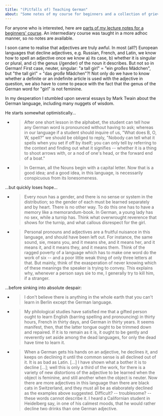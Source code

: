 ```yaml
---
title: "(Pitfalls of) Teaching German"
about: "Some notes of my course for beginners and a collection of grievances about the language."
---
```


For anyone who is interested, here are [parts of my lecture notes for a beginners' course](https://docs.google.com/document/d/1q0RPJBE547Oz_WPEGzKGQ2EeBGwLaIlkNVuu_lNJuHg/edit?usp=sharing). An intermediary course was taught in a more adhoc manner, so no notes are available.

I soon came to realise that adjectives are truly awful. In most (all?) European languages that decline adjectives, e.g. Russian, French, and Latin, we know how to spell an adjective once we know a) its case, b) whether it is singular or plural, and c) the genus (/gender) of the noun it describes. But not so in German! First case, neuter, singular: "a tall girl" = "ein <em>großes</em> Mädchen", but "the tall girl" = "das <em>große</em> Mädchen"?! Not only do we have to know whether a definite or an indefinite article is used with the adjective in question, we also have to come to peace with the fact that the genus of the German word for "girl" is not feminine. 

In my desperation I stumbled upon several essays by Mark Twain about the German language, including many nuggets of wisdom. 

He starts somewhat optimistically...

* > After one short lesson in the alphabet, the student can tell how any German word is pronounced without having to ask; whereas in our language if a student should inquire of us, "What does B, O, W, spell?" we should be obliged to reply, "Nobody can tell what it spells when you set if off by itself; you can only tell by referring to the context and finding out what it signifies -- whether it is a thing to shoot arrows with, or a nod of one's head, or the forward end of a boat."
* > In German, all the Nouns begin with a capital letter. Now that is a good idea; and a good idea, in this language, is necessarily conspicuous from its lonesomeness.

...but quickly loses hope...

* > Every noun has a gender, and there is no sense or system in the distribution; so the gender of each must be learned separately and by heart. There is no other way. To do this one has to have a memory like a memorandum-book. In German, a young lady has no sex, while a turnip has. Think what overwrought reverence that shows for the turnip, and what callous disrespect for the girl.
* > Personal pronouns and adjectives are a fruitful nuisance in this language, and should have been left out. For instance, the same sound, sie, means you, and it means she, and it means her, and it means it, and it means they, and it means them. Think of the ragged poverty of a language which has to make one word do the work of six -- and a poor little weak thing of only three letters at that. But mainly, think of the exasperation of never knowing which of these meanings the speaker is trying to convey. This explains why, whenever a person says sie to me, I generally try to kill him, if a stranger.

...before sinking into absolute despair: 

* > I don't believe there is anything in the whole earth that you can't learn in Berlin except the German language.
* > My philological studies have satisfied me that a gifted person ought to learn English (barring spelling and pronouncing) in thirty hours, French in thirty days, and German in thirty years. It seems manifest, then, that the latter tongue ought to be trimmed down and repaired. If it is to remain as it is, it ought to be gently and reverently set aside among the dead languages, for only the dead have time to learn it.
* > When a German gets his hands on an adjective, he declines it, and keeps on declining it until the common sense is all declined out of it. It is as bad as Latin. […] I have shown what a bother it is to decline […]; well this is only a third of the work, for there is a variety of new distortions of the adjective to be learned when the object is feminine, and still another when the object is neuter. Now there are more adjectives in this language than there are black cats in Switzerland, and they must all be as elaborately declined as the examples above suggested. Difficult? -- troublesome? -- these words cannot describe it. I heard a Californian student in Heidelberg say, in one of his calmest moods, that he would rather decline two drinks than one German adjective.